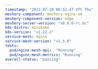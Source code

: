 ```yaml
---
timestamp: "2022-07-28 00:52:47 UTC Thu"
meshery-component: meshery-nginx-sm
meshery-component-version: edge
meshery-server-version: "v0.6.0-rc.6c"
k8s-distro: minikube
k8s-version: "v1.22.2"
service-mesh: nginx
service-mesh-version: "v1.5.0"
tests:
  pod/nginx-mesh-api:  "Running"
  pod/nginx-mesh-metrics: "Running"
overall-status: "passing"
---
```

